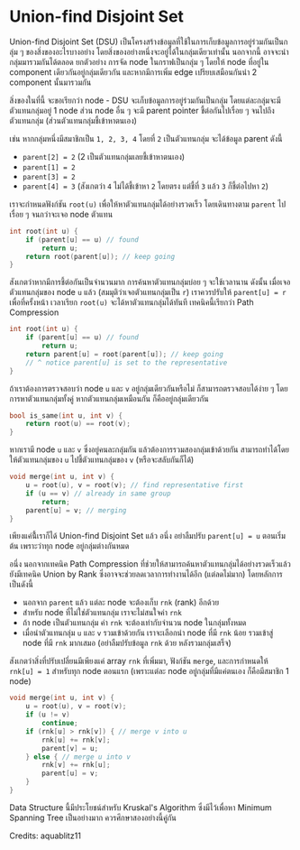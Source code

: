 # Union-find Disjoint Set

Union-find Disjoint Set (DSU) เป็นโครงสร้างข้อมูลที่ใช้ในการเก็บข้อมูลการอยู่ร่วมกันเป็นกลุ่ม ๆ ของสิ่งของอะไรบางอย่าง โดยสิ่งของอย่างหนึ่งจะอยู่ได้ในกลุ่มเดียวเท่านั้น นอกจากนี้ อาจจะนำกลุ่มมารวมกันได้ตลอด ยกตัวอย่าง การจัด node ในกราฟเป็นกลุ่ม ๆ โดยให้ node ที่อยู่ใน component เดียวกันอยู่กลุ่มเดียวกัน และหากมีการเพิ่ม edge เปรียบเสมือนกันนำ 2 component นั้นมารวมกัน

สิ่งของในที่นี้ จะขอเรียกว่า node - DSU จะเก็บข้อมูลการอยู่ร่วมกันเป็นกลุ่ม โดยแต่ละกลุ่มจะมีตัวแทนกลุ่มอยู่ 1 node ส่วน node อื่น ๆ จะมี parent pointer ชี้ต่อกันไปเรื่อย ๆ จนไปถึงตัวแทนกลุ่ม (ส่วนตัวแทนกลุ่มชี้เข้าหาตนเอง)

เช่น หากกลุ่มหนึ่งมีสมาชิกเป็น `1, 2, 3, 4` โดยที่ `2` เป็นตัวแทนกลุ่ม จะได้ข้อมูล parent ดังนี้

-   `parent[2] = 2` (2 เป็นตัวแทนกลุ่มเลยชี้เข้าหาตนเอง)
-   `parent[1] = 2`
-   `parent[3] = 2`
-   `parent[4] = 3` (สังเกตว่า `4` ไม่ได้ชี้เข้าหา `2` โดยตรง แต่ชี้ที่ `3` แล้ว `3` ก็ชี้ต่อไปหา `2`)

เราจะกำหนดฟังก์ชัน `root(u)` เพื่อให้หาตัวแทนกลุ่มได้อย่างรวดเร็ว โดยเดินทางตาม `parent` ไปเรื่อย ๆ จนกว่าจะเจอ node ตัวแทน

```cpp
int root(int u) {
    if (parent[u] == u) // found
        return u;
    return root(parent[u]); // keep going
}
```

สังเกตว่าหากมีการชี้ต่อกันเป็นจำนวนมาก การค้นหาตัวแทนกลุ่มบ่อย ๆ จะใช้เวลานาน ดังนั้น เมื่อเจอตัวแทนกลุ่มของ node `u` แล้ว (สมมุติว่าเจอตัวแทนกลุ่มเป็น `r`) เราควรปรับให้ `parent[u] = r` เพื่อที่ครั้งหน้า เวลาเรียก `root(u)` จะได้หาตัวแทนกลุ่มได้ทันที เทคนิคนี้เรียกว่า Path Compression

```cpp
int root(int u) {
    if (parent[u] == u) // found
        return u;
    return parent[u] = root(parent[u]); // keep going
    // ^ notice parent[u] is set to the representative
}
```

ถ้าเราต้องการตรวจสอบว่า node `u` และ `v` อยู่กลุ่มเดียวกันหรือไม่ ก็สามารถตรวจสอบได้ง่าย ๆ โดยการหาตัวแทนกลุ่มทั้งคู่ หากตัวแทนกลุ่มเหมือนกัน ก็คืออยู่กลุ่มเดียวกัน

```cpp
bool is_same(int u, int v) {
    return root(u) == root(v);
}
```

หากเรามี node `u` และ `v` ซึ่งอยู่คนละกลุ่มกัน แล้วต้องการรวมสองกลุ่มเข้าด้วยกัน สามารถทำได้โดยให้ตัวแทนกลุ่มของ `u` ไปชี้ตัวแทนกลุ่มของ `v` (หรือจะสลับกันก็ได้)

```cpp
void merge(int u, int v) {
    u = root(u), v = root(v); // find representative first
    if (u == v) // already in same group
        return;
    parent[u] = v; // merging
}
```

เพียงแค่นี้้เราก็ได้ Union-find Disjoint Set แล้ว อนึ่ง อย่าลืมปรับ `parent[u] = u` ตอนเริ่มต้น เพราะว่าทุก node อยู่กลุ่มต่างกันหมด

อนึ่ง นอกจากเทคนิค Path Compression ที่ช่วยให้สามารถค้นหาตัวแทนกลุ่มได้อย่างรวดเร็วแล้ว ยังมีเทคนิค Union by Rank ซึ่งอาจจะช่วยลดเวลาการทำงานได้อีก (แต่ลดไม่มาก) โดยหลักการเป็นดังนี้

-   นอกจาก `parent` แล้ว แต่ละ node จะต้องเก็บ `rnk` (rank) อีกด้วย
-   สำหรับ node ที่ไม่ใช่ตัวแทนกลุ่ม เราจะไม่สนใจค่า `rnk`
-   ถ้า node เป็นตัวแทนกลุ่ม ค่า `rnk` จะต้องเท่ากับจำนวน node ในกลุ่มทั้งหมด
-   เมื่อนำตัวแทนกลุ่ม `u` และ `v` รวมเข้าด้วยกัน เราจะเลือกนำ node ที่มี `rnk` น้อย รวมเข้าสู่ node ที่มี `rnk` มากเสมอ (อย่าลืมปรับข้อมูล `rnk` ด้วย หลังรวมกลุ่มเสร็จ)

สังเกตว่าสิ่งที่ปรับเปลี่ยนมีเพียงแค่ array `rnk` ที่เพิ่มมา, ฟังก์ชัน `merge`, และการกำหนดให้ `rnk[u] = 1` สำหรับทุก node ตอนแรก (เพราะแต่ละ node อยู่กลุ่มที่มีแค่ตนเอง ก็คือมีสมาชิก 1 node)

```cpp
void merge(int u, int v) {
    u = root(u), v = root(v);
    if (u != v)
        continue;
    if (rnk[u] > rnk[v]) { // merge v into u
        rnk[u] += rnk[v];
        parent[v] = u;
    } else { // merge u into v
        rnk[v] += rnk[u];
        parent[u] = v;
    }
}
```

Data Structure นี้มีประโยชน์สำหรับ Kruskal's Algorithm ซึ่งมีไว้เพื่อหา Minimum Spanning Tree เป็นอย่างมาก ควรศึกษาสองอย่างนี้คู่กัน

Credits: aquablitz11
